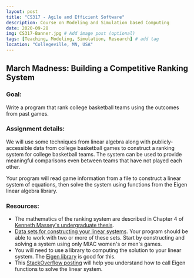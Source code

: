 ```yaml
---
layout: post
title: "CS317 - Agile and Efficient Software"
description: Course on Modeling and Simulation based Computing
date: 2020-09-28
img: CS317-Banner.jpg # Add image post (optional)
tags: [Teaching, Modeling, Simulation, Research] # add tag
location: "Collegeville, MN, USA"
---
```


## March Madness: Building a Competitive Ranking System

### Goal:

Write a program that rank college basketball teams using the outcomes from past games.

### Assignment details:

We will use some techniques from linear algebra along with publicly-accessible data from college basketball games to construct a ranking system for college basketball teams.  The system can be used to provide meaningful comparisons even between teams that have not played each other.

Your program will read game information from a file to construct a linear system of equations, then solve the system using functions from the Eigen linear algebra library.

### Resources:
- The mathematics of the ranking system are described in Chapter 4 of [Kenneth Massey's undergraduate thesis](https://www.masseyratings.com/theory/massey97.pdf).
- [Data sets for constructing your linear systems](https://www.masseyratings.com/data).  Your program should be able to work with two or more of these sets.  Start by constructing and solving a system using only MIAC women's or men's games.
- You will need to use a library to computing the solution to your linear system.  The [Eigen library](http://eigen.tuxfamily.org/index.php?title=Main_Page) is good for this.
- This [StackOverflow posting](https://stackoverflow.com/questions/53247078/c-eigen-for-solving-linear-systems-fast) will help you understand how to call Eigen functions to solve the linear system.
